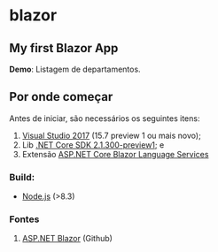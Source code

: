 # blazor
<h2>My first Blazor App</h2>
<b>Demo</b>: Listagem de departamentos.
<h2>Por onde começar</h2>
<p>
  Antes de iniciar, são necessários os seguintes itens:
  <ol>
      <li><a href="https://www.visualstudio.com/pt-br/vs/preview/?rr=https%3A%2F%2Fgithub.com%2Faspnet%2FBlazor">Visual Studio 2017</a> (15.7 preview 1 ou mais novo);</li>
      <li>Lib <a href="https://www.microsoft.com/net/download/dotnet-core/sdk-2.1.300-preview1">.NET Core SDK 2.1.300-preview1;</a> e</li>
      <li>Extensão <a href="https://marketplace.visualstudio.com/items?itemName=aspnet.blazor">ASP.NET Core Blazor Language Services</a></li>
  </ol>
</p>
<p>
  <h3>Build:</h3>
  <ul>
    <li><a href="https://nodejs.org/">Node.js</a> (>8.3)</li>
  </ul>
</p>
<p>
  <h3>Fontes</h3>
  <ol>
    <li><a href="https://github.com/aspnet/Blazor">ASP.NET Blazor</a> (Github)</li>
  </ol>
</p>
<br />
